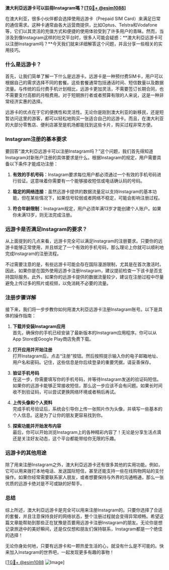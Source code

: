 **澳大利亞远游卡可以註冊Instagram嗎？[[TG💪+ @esim1088](https://t.me/s/esim1088)]**

在澳大利亚，很多小伙伴都会选择使用远游卡（Prepaid SIM Card）来满足日常的通信需求。这种卡通常由各大运营商提供，比如Optus、Telstra和Vodafone等，它们以其灵活的充值方式和便捷的使用体验受到了许多用户的青睐。然而，当涉及到像Instagram这样的社交平台时，很多人可能会疑惑：**澳大利亞远游卡可以注册Instagram吗？**今天我们就来详细解答这个问题，并且分享一些相关的实用技巧。

### 什么是远游卡？

首先，让我们简单了解一下什么是远游卡。远游卡是一种预付费SIM卡，用户可以根据自己的需求选择不同的套餐。这些套餐通常包括通话时间、短信数量以及数据流量。与传统的后付费手机计划相比，远游卡更加灵活，不需要签订长期合同，也不需要支付高额的月租费用。对于短期旅行者或者预算有限的人来说，这是一种非常经济实惠的选择。

远游卡的优点在于它的便携性和灵活性。无论你是刚到澳大利亚的新移民，还是短暂访问这里的游客，都可以轻松地购买一张适合自己的远游卡。而且，在澳大利亚的大部分零售店、便利店甚至是机场都能找到这些卡片，购买过程非常方便。

### Instagram注册的基本要求

要回答“澳大利亞远游卡可以注册Instagram吗？”这个问题，我们首先得知道Instagram对新账户注册的具体要求是什么。根据Instagram的规定，用户需要具备以下条件才能成功注册：

1. **有效的手机号码**：Instagram要求每位用户都必须通过一个有效的手机号码进行验证。这意味着你需要有一个能够接收短信或电话确认码的号码。
   
2. **稳定的网络连接**：虽然远游卡提供的数据流量足以支持Instagram的基本功能，但在某些情况下，如果信号较弱或者网络不稳定，可能会影响注册过程。

3. **符合年龄限制**：Instagram规定，用户必须年满13岁才能创建个人账户。如果你未满13岁，则无法完成注册。

### 远游卡是否满足Instagram的要求？

从上面提到的几点来看，远游卡完全可以满足Instagram的注册要求。只要你的远游卡能够正常使用，并且绑定了一个有效的手机号码，那么理论上你就可以顺利地完成Instagram的注册流程。

不过需要注意的是，有些远游卡可能会存在国际漫游限制，尤其是在首次激活时。因此，如果你是在国外使用远游卡注册Instagram，建议提前检查一下该卡是否支持国际服务。此外，如果你的远游卡提供的数据流量较少，建议在注册过程中尽量避免上传过多的照片或视频，以免消耗不必要的流量。

### 注册步骤详解

接下来，我们将一步步教你如何用澳大利亞远游卡注册Instagram账号。以下是具体的操作指南：

1. **下载并安装Instagram应用**  
   首先，确保你的手机已经安装了最新版本的Instagram应用程序。你可以从App Store或Google Play商店免费下载。

2. **打开应用并开始注册**  
   打开Instagram后，点击“注册”按钮。然后按照提示输入你的电子邮箱地址、用户名和密码。记住，这些信息是你后续登录的重要凭据，请妥善保存。

3. **验证手机号码**  
   在这一步，你需要填写你的手机号码，并等待Instagram发送的验证码短信。如果你的远游卡能够正常接收短信，那么这一步应该不会有问题。如果长时间收不到验证码，可以尝试更换网络环境或者稍后再试。

4. **上传头像和个人资料**  
   完成手机号验证后，系统会引导你上传一张照片作为头像，并填写一些基本的个人信息。这是为了让你的朋友更容易找到你。

5. **探索功能并开始发布内容**  
   最后，你可以开始浏览Instagram上的各种精彩内容了！无论是分享生活点滴还是关注好友动态，这个平台都能带给你无限的乐趣。

### 远游卡的其他用途

除了用来注册Instagram之外，澳大利亞远游卡还有很多其他的实用功能。例如，它可以用来拨打本地电话、发送国际短信，甚至还能支持一些在线购物网站的支付操作。如果你经常需要联系家人朋友，或者想要保持与外界的沟通畅通，那么一张优质的远游卡绝对是不可或缺的好帮手。

### 总结

综上所述，澳大利亞远游卡是完全可以用来注册Instagram的。只要你选择了合适的套餐，并且注意保持良好的网络状态，整个注册过程就会变得异常顺畅。希望这篇文章能帮助到那些正在犹豫是否要用远游卡注册Instagram的朋友。无论你是想记录旅途中的美好瞬间，还是仅仅想和朋友们保持联系，Instagram都是一个绝佳的选择！

无论你身处何地，只要有远游卡和一颗热爱生活的心，就没有什么是不可能的。快来加入Instagram的世界吧，一起发现更多有趣的事物！

[[TG💪+ @esim1088](https://t.me/s/esim1088) ![Image](https://i.postimg.cc/4NQfJmqS/Snipaste-2025-05-13-00-14-12.png)]